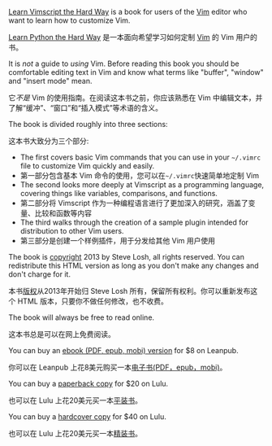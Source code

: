 [Learn Vimscript the Hard Way][book] is a book for users of the [Vim][Vim] editor
who want to learn how to customize Vim.

[Learn Python the Hard Way][book] 是一本面向希望学习如何定制 [Vim][Vim] 的 Vim 用户的书。

It is *not* a guide to *using* Vim.  Before reading this book you should be
comfortable editing text in Vim and know what terms like "buffer", "window" and
"insert mode" mean.

它*不是* Vim 的使用指南。在阅读这本书之前，你应该熟悉在 Vim 中编辑文本，并了解“缓冲”、“窗口”和“插入模式”等术语的含义。

The book is divided roughly into three sections:

这本书大致分为三个部分:

* The first covers basic Vim commands that you can use in your `~/.vimrc` file
  to customize Vim quickly and easily.
* 第一部分包含基本 Vim 命令的使用，您可以在`~/.vimrc`快速简单地定制 Vim
* The second looks more deeply at Vimscript as a programming language, covering
  things like variables, comparisons, and functions.
* 第二部分将 Vimscript 作为一种编程语言进行了更加深入的研究，涵盖了变量、比较和函数等内容
* The third walks through the creation of a sample plugin intended for
  distribution to other Vim users.
* 第三部分是创建一个样例插件，用于分发给其他 Vim 用户使用

The book is [copyright][license] 2013 by Steve Losh, all rights reserved.  You
can redistribute this HTML version as long as you don't make any changes and
don't charge for it.

本书[版权][license]从2013年开始归 Steve Losh 所有，保留所有权利。你可以重新发布这个 HTML 版本，只要你不做任何修改，也不收费。

The book will always be free to read online.

这本书总是可以在网上免费阅读。

You can buy an [ebook (PDF, epub, mobi) version][leanpub] for $8 on Leanpub.

你可以在 Leanpub 上花8美元购买一本[电子书(PDF，epub，mobi)][leanpub]。

You can buy a [paperback copy][paper] for $20 on Lulu.

也可以在 Lulu 上花20美元买一本[平装书][paper]。

You can buy a [hardcover copy][hard] for $40 on Lulu.

也可以在 Lulu 上花20美元买一本[精装书][hard]。

[leanpub]: http://leanpub.org/learnvimscriptthehardway
[paper]: http://bit.ly/lvsthw-paperback
[hard]: http://bit.ly/lvsthw-hardcover
[book]: http://learnvimscriptthehardway.stevelosh.com/
[Vim]: http://www.vim.org/
[hg]: http://bitbucket.org/sjl/learnvimscriptthehardway/
[git]: http://github.com/sjl/learnvimscriptthehardway/
[license]: http://learnvimscriptthehardway.stevelosh.com/license.html

